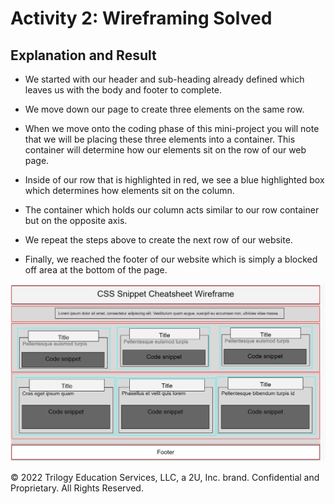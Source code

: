 # Activity 2: Wireframing Solved

## Explanation and Result

* We started with our header and sub-heading already defined which leaves us with the body and footer to complete.

* We move down our page to create three elements on the same row.

* When we move onto the coding phase of this mini-project you will note that we will be placing these three elements into a container. This container will determine how our elements sit on the row of our web page.

* Inside of our row that is highlighted in red, we see a blue highlighted box which determines how elements sit on the column.

* The container which holds our column acts similar to our row container but on the opposite axis.

* We repeat the steps above to create the next row of our website.

* Finally, we reached the footer of our website which is simply a blocked off area at the bottom of the page.

![Finished wireframe of the unit 02 mini-project](./assets/Images/01-wireframe-form-completed.png)

© 2022 Trilogy Education Services, LLC, a 2U, Inc. brand. Confidential and Proprietary. All Rights Reserved.
